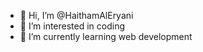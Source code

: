 - 👋 Hi, I’m @HaithamAlEryani
- 👀 I’m interested in coding
- 🌱 I’m currently learning web development 


<!---
HaithamAlEryani/HaithamAlEryani is a ✨ special ✨ repository because its `README.md` (this file) appears on your GitHub profile.
You can click the Preview link to take a look at your changes.
--->
